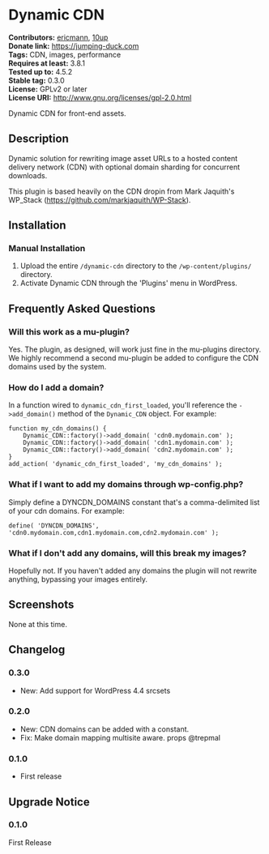 # Dynamic CDN #
**Contributors:**      [ericmann](https://profiles.wordpress.org/ericmann), [10up](https://profiles.wordpress.org/10up)  
**Donate link:**       https://jumping-duck.com  
**Tags:**              CDN, images, performance  
**Requires at least:** 3.8.1  
**Tested up to:**      4.5.2  
**Stable tag:**        0.3.0  
**License:**           GPLv2 or later  
**License URI:**       http://www.gnu.org/licenses/gpl-2.0.html  

Dynamic CDN for front-end assets.

## Description ##

Dynamic solution for rewriting image asset URLs to a hosted content delivery network (CDN) with optional domain sharding for concurrent downloads.

This plugin is based heavily on the CDN dropin from Mark Jaquith's WP_Stack (https://github.com/markjaquith/WP-Stack).

## Installation ##

### Manual Installation ###

1. Upload the entire `/dynamic-cdn` directory to the `/wp-content/plugins/` directory.
2. Activate Dynamic CDN through the 'Plugins' menu in WordPress.

## Frequently Asked Questions ##

### Will this work as a mu-plugin? ###

Yes.  The plugin, as designed, will work just fine in the mu-plugins directory.  We highly recommend a second mu-plugin be added to configure the CDN domains used by the system.

### How do I add a domain? ###

In a function wired to `dynamic_cdn_first_loaded`, you'll reference the `->add_domain()` method of the `Dynamic_CDN` object.  For example:

    function my_cdn_domains() {
        Dynamic_CDN::factory()->add_domain( 'cdn0.mydomain.com' );
        Dynamic_CDN::factory()->add_domain( 'cdn1.mydomain.com' );
        Dynamic_CDN::factory()->add_domain( 'cdn2.mydomain.com' );
    }
    add_action( 'dynamic_cdn_first_loaded', 'my_cdn_domains' );

### What if I want to add my domains through wp-config.php? ###

Simply define a DYNCDN_DOMAINS constant that's a comma-delimited list of your cdn domains.  For example:

    define( 'DYNCDN_DOMAINS', 'cdn0.mydomain.com,cdn1.mydomain.com,cdn2.mydomain.com' );

### What if I don't add any domains, will this break my images? ###

Hopefully not.  If you haven't added any domains the plugin will not rewrite anything, bypassing your images entirely.

## Screenshots ##

None at this time.

## Changelog ##

### 0.3.0 ###
* New: Add support for WordPress 4.4 srcsets

### 0.2.0 ###
* New: CDN domains can be added with a constant.
* Fix: Make domain mapping multisite aware. props @trepmal

### 0.1.0 ###
* First release

## Upgrade Notice ##

### 0.1.0 ###
First Release